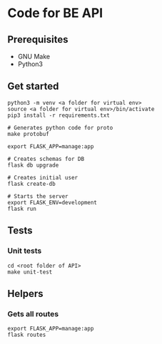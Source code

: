 # Code for BE API

## Prerequisites

* GNU Make
* Python3

## Get started
```
python3 -m venv <a folder for virtual env>
source <a folder for virtual env>/bin/activate
pip3 install -r requirements.txt

# Generates python code for proto
make protobuf

export FLASK_APP=manage:app

# Creates schemas for DB
flask db upgrade

# Creates initial user
flask create-db

# Starts the server
export FLASK_ENV=development
flask run
```

## Tests
### Unit tests
```
cd <root folder of API>
make unit-test
```

## Helpers
### Gets all routes
```
export FLASK_APP=manage:app
flask routes
```
